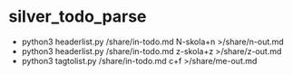 # silver_todo_parse

* python3 headerlist.py /share/in-todo.md N-skola+n >/share/n-out.md
* python3 headerlist.py /share/in-todo.md z-skola+z >/share/z-out.md
* python3 tagtolist.py /share/in-todo.md c+f >/share/me-out.md
